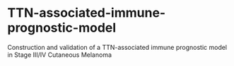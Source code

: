 # TTN-associated-immune-prognostic-model
Construction and validation of a TTN-associated immune prognostic model in Stage III/IV Cutaneous Melanoma
